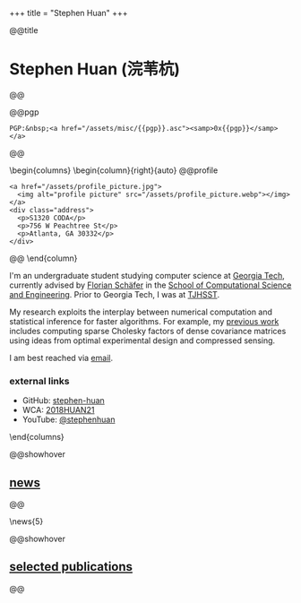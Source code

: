 +++
title = "Stephen Huan"
+++

@@title
# **Stephen** Huan (浣苇杭)
@@

@@pgp
~~~
PGP:&nbsp;<a href="/assets/misc/{{pgp}}.asc"><samp>0x{{pgp}}</samp></a>
~~~
@@

\begin{columns}
\begin{column}{right}{auto}
@@profile
~~~
<a href="/assets/profile_picture.jpg">
  <img alt="profile picture" src="/assets/profile_picture.webp"></img>
</a>
<div class="address">
  <p>S1320 CODA</p>
  <p>756 W Peachtree St</p>
  <p>Atlanta, GA 30332</p>
</div>
~~~
@@
\end{column}

I'm an undergraduate student studying computer science at [Georgia
Tech](https://www.gatech.edu/), currently advised by [Florian
Schäfer](https://f-t-s.github.io/) in the [School of Computational
Science and Engineering](https://cse.gatech.edu/). Prior to Georgia
Tech, I was at [TJHSST](https://tjhsst.edu/).

My research exploits the interplay between numerical
computation and statistical inference for faster algorithms.
For example, my [previous work](/projects/) includes computing
sparse Cholesky factors of dense covariance matrices using
ideas from optimal experimental design and compressed sensing.

I am best reached via [email](mailto:shuan@gatech.edu).

### external links

- GitHub: [stephen-huan](https://github.com/stephen-huan)
- WCA: [2018HUAN21](https://www.worldcubeassociation.org/persons/2018HUAN21)
- YouTube: [@stephenhuan](https://www.youtube.com/@stephenhuan)

\end{columns}

@@showhover
## [news](/news/)
@@

\news{5}

@@showhover
## [selected publications](/publications/)
@@

